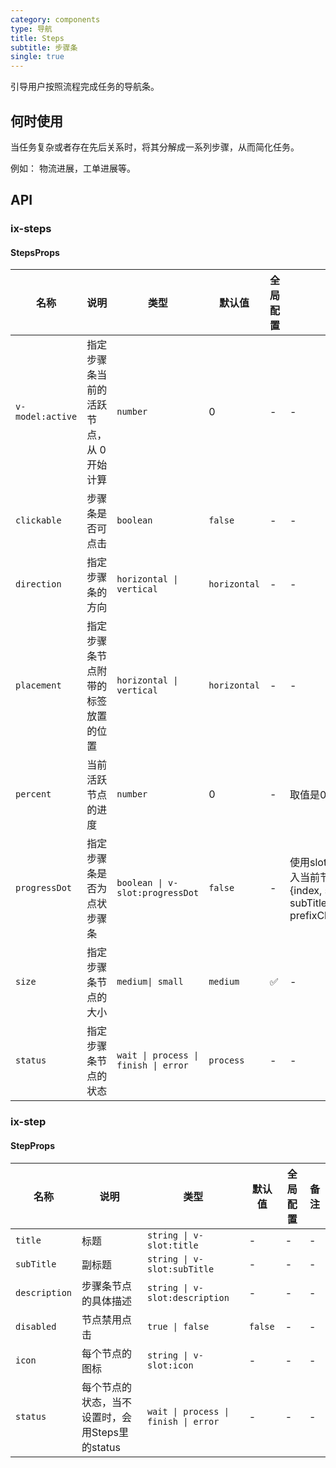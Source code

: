 ```yaml
---
category: components
type: 导航
title: Steps
subtitle: 步骤条
single: true
---
```


引导用户按照流程完成任务的导航条。

## 何时使用

当任务复杂或者存在先后关系时，将其分解成一系列步骤，从而简化任务。

例如： 物流进展，工单进展等。

## API

### ix-steps

#### StepsProps

| 名称 | 说明 | 类型 | 默认值 | 全局配置 | 备注 |
| ---| --- | --- | --- | --- | --- |
`v-model:active` | 指定步骤条当前的活跃节点，从 0 开始计算 | `number` | 0 | - | - |
`clickable` | 步骤条是否可点击 | `boolean` | `false` | - | - |
`direction` | 指定步骤条的方向 | `horizontal \| vertical` | `horizontal` | - | - |
`placement` | 指定步骤条节点附带的标签放置的位置 | `horizontal \| vertical` | `horizontal` | -| - |
`percent` | 当前活跃节点的进度 | `number` | 0 | - | 取值是0-100 |
`progressDot` | 指定步骤条是否为点状步骤条| `boolean \| v-slot:progressDot` | `false` | - | 使用slot的话，会传入当前节点对象{index, status, title, subTitle,description, prefixCls} |
`size` | 指定步骤条节点的大小 | `medium\| small` | `medium` | ✅ | - |
`status` | 指定步骤条节点的状态 | `wait \| process \| finish \| error` | `process` | - | - |

### ix-step

#### StepProps

| 名称 | 说明 | 类型 | 默认值 | 全局配置 | 备注 |
| ---| --- | --- | --- | --- | --- |
`title` | 标题 | `string \| v-slot:title` | - | - | - |
`subTitle` | 副标题 | `string \| v-slot:subTitle` | - | - | - |
`description` | 步骤条节点的具体描述 | `string \| v-slot:description` | - | - | - |
`disabled` | 节点禁用点击 | `true \| false` | `false` | - | - |
`icon` | 每个节点的图标 | `string \| v-slot:icon` | - | - | - |
`status` | 每个节点的状态，当不设置时，会用Steps里的status | `wait \| process \| finish \| error` | - | - | - |
